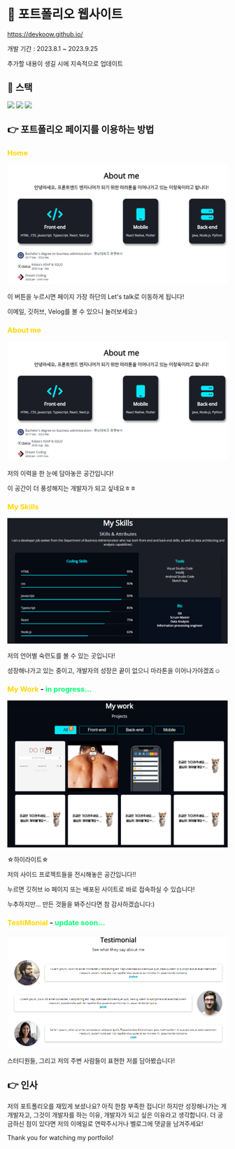 # 🌱 포트폴리오 웹사이트

https://devkoow.github.io/

개발 기간 : 2023.8.1 ~ 2023.9.25

추가할 내용이 생길 시에 지속적으로 업데이트

## 🥞 스택

<img src="https://img.shields.io/badge/HTML5-E34F26?style=flat-square&logo=html5&logoColor=white">
<img src="https://img.shields.io/badge/CSS3-1572B6?style=flat-square&logo=css3&logoColor=white">
<img src="https://img.shields.io/badge/JavaScript-F7DF1E?style=flat-square&logo=javascript&logoColor=black">

## 👉 포트폴리오 페이지를 이용하는 방법

### <span style='color: gold'>Home</span>

![home](/images/README/image-1.png)

이 버튼을 누르시면 페이지 가장 하단의 Let's talk로 이동하게 됩니다!

이메일, 깃허브, Velog를 볼 수 있으니 눌러보세요:)

### <span style='color: gold'>About me</span>

![me](/images/README/image-1.png)

저의 이력을 한 눈에 담아놓은 공간입니다!

이 공간이 더 풍성해지는 개발자가 되고 싶네요ㅎㅎ

### <span style='color: gold'>My Skills</span>

![skills](/images/README/image-2.png)

저의 언어별 숙련도를 볼 수 있는 곳입니다!

성장해나가고 있는 중이고, 개발자의 성장은 끝이 없으니 마라톤을 이어나가야겠죠☺

### <span style='color: gold'>My Work</span> - <span style='color: #03ff74'>in progress...

![works](/images/README/image-3.png)

☆하이라이트☆

저의 사이드 프로젝트들을 전시해놓은 공간입니다!!

누르면 깃허브 io 페이지 또는 배포된 사이트로 바로 접속하실 수 있습니다!

누추하지만... 만든 것들을 봐주신다면 참 감사하겠습니다:)

### <span style='color: gold'>TestiMonial</span> - <span style='color: #03ff74'>update soon...

![testimonial](/images/README/image-4.png)

스터디원들, 그리고 저의 주변 사람들이 표현한 저를 담아봤습니다!

## 👉 인사

저의 포트폴리오를 재밌게 보셨나요? 아직 한참 부족한 접니다!
하지만 성장해나가는 게 개발자고, 그것이 개발자를 하는 이유, 개발자가 되고 싶은 이유라고 생각합니다.
더 궁금하신 점이 있다면 저의 이메일로 연락주시거나 벨로그에 댓글을 남겨주세요!

Thank you for watching my portfoilo!
